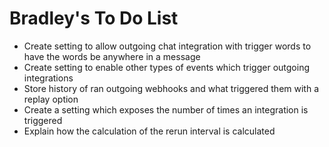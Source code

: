 # Bradley's To Do List

* Create setting to allow outgoing chat integration with trigger words to have the words be anywhere in a message
* Create setting to enable other types of events which trigger outgoing integrations
* Store history of ran outgoing webhooks and what triggered them with a replay option
* Create a setting which exposes the number of times an integration is triggered
* Explain how the calculation of the rerun interval is calculated
